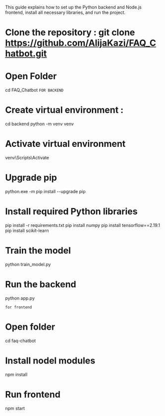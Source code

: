 This guide explains how to set up the Python backend and Node.js frontend, install all necessary libraries, and run the project.
# Clone the repository : git clone https://github.com/AlijaKazi/FAQ_Chatbot.git
# Open Folder 
   cd FAQ_Chatbot
```FOR BACKEND```
# Create virtual environment :
   cd backend
   python -m venv venv
# Activate virtual environment
   venv\Scripts\Activate 
# Upgrade pip
   python.exe -m pip install --upgrade pip
# Install required Python libraries
   pip install -r requirements.txt
   pip install numpy 
   pip install tensorflow==2.19.1
   pip install scikit-learn
# Train the model
   python train_model.py
# Run the backend
   python app.py

```for frontend```
# Open folder
   cd faq-chatbot
# Install nodel modules
   npm install
# Run frontend
   npm start
